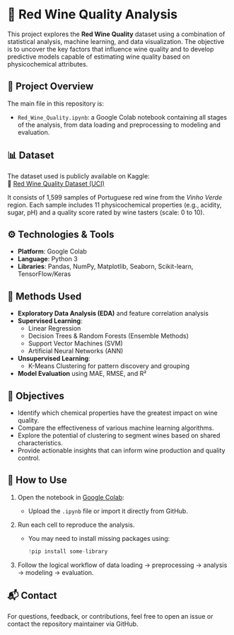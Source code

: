 # 🍷 Red Wine Quality Analysis

This project explores the **Red Wine Quality** dataset using a combination of statistical analysis, machine learning, and data visualization. The objective is to uncover the key factors that influence wine quality and to develop predictive models capable of estimating wine quality based on physicochemical attributes.

## 📁 Project Overview

The main file in this repository is:

- `Red_Wine_Quality.ipynb`: a Google Colab notebook containing all stages of the analysis, from data loading and preprocessing to modeling and evaluation.

## 📊 Dataset

The dataset used is publicly available on Kaggle:  
🔗 [Red Wine Quality Dataset (UCI)](https://www.kaggle.com/datasets/uciml/red-wine-quality-cortez-et-al-2009/data)

It consists of 1,599 samples of Portuguese red wine from the *Vinho Verde* region. Each sample includes 11 physicochemical properties (e.g., acidity, sugar, pH) and a quality score rated by wine tasters (scale: 0 to 10).

## ⚙️ Technologies & Tools

- **Platform**: Google Colab  
- **Language**: Python 3  
- **Libraries**: Pandas, NumPy, Matplotlib, Seaborn, Scikit-learn, TensorFlow/Keras

## 🧠 Methods Used

- **Exploratory Data Analysis (EDA)** and feature correlation analysis
- **Supervised Learning**:
  - Linear Regression
  - Decision Trees & Random Forests (Ensemble Methods)
  - Support Vector Machines (SVM)
  - Artificial Neural Networks (ANN)
- **Unsupervised Learning**:
  - K-Means Clustering for pattern discovery and grouping
- **Model Evaluation** using MAE, RMSE, and R²

## 🎯 Objectives

- Identify which chemical properties have the greatest impact on wine quality.
- Compare the effectiveness of various machine learning algorithms.
- Explore the potential of clustering to segment wines based on shared characteristics.
- Provide actionable insights that can inform wine production and quality control.

## 🚀 How to Use

1. Open the notebook in [Google Colab](https://colab.research.google.com/):
   - Upload the `.ipynb` file or import it directly from GitHub.

2. Run each cell to reproduce the analysis.
   - You may need to install missing packages using:
     ```python
     !pip install some-library
     ```

3. Follow the logical workflow of data loading → preprocessing → analysis → modeling → evaluation.

## 📬 Contact

For questions, feedback, or contributions, feel free to open an issue or contact the repository maintainer via GitHub.
